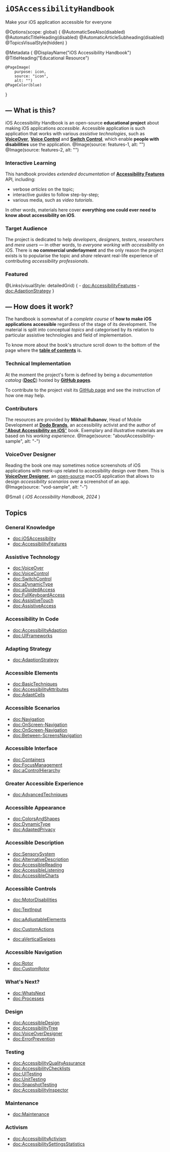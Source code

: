 # ``iOSAccessibilityHandbook``

Make your iOS application accessible for everyone

@Options(scope: global) {
    @AutomaticSeeAlso(disabled)
    @AutomaticTitleHeading(disabled)
    @AutomaticArticleSubheading(disabled)
    @TopicsVisualStyle(hidden)
}

@Metadata {
    @DisplayName("iOS Accessibility Handbook")
    @TitleHeading("Educational Resource")
    
    @PageImage(
        purpose: icon, 
        source: "icon", 
        alt: "")
    @PageColor(blue)
}

## — What is this?

iOS Accessibility Handbook is an open-source **educational project** about making iOS applications *accessible*. Accessible application is such application that works with various *assistive technologies*, such as [**VoiceOver**](https://www.apple.com/accessibility/voiceover), [**Voice Control**](https://support.apple.com/en-us/HT210417) and [**Switch Control**](https://support.apple.com/en-us/HT201370), which enable **people with disabilities** use the application. 
@Image(source: features-1, alt: "")
@Image(source: features-2, alt: "")

### Interactive Learning
This handbook provides *extended documentation* of [**Accessibility Features**](<doc:AccessibilityFeatures>) API, including:
- verbose *articles* on the topic;
- interactive *guides* to follow step-by-step;
- various media, such as *video tutorials*.

In other words, materials here cover **everything one could ever need to know about accessibility on iOS**. 

### Target Audience
The project is dedicated to help *developers*, *designers*, *testers*, *researchers* and *mere users* — in other words, to *everyone working with accessibility* on iOS. There is **no commercial underlayment** and the only reason the project exists is to popularise the topic and  *share* relevant real-life experience of contributing *accessibility professionals*.

### Featured
@Links(visualStyle: detailedGrid) {
    - <doc:AccessibilityFeatures>
    - <doc:AdaptionStrategy>
}

## — How does it work? 

The handbook is somewhat of a *complete course* of **how to make iOS applications accessible** regardless of the stage of its development. The material is split into conceptual *topics* and categorised by its relation to particular assistive technologies and field of implementation. 

To know more about the book's structure scroll down to the bottom of the page where the [**table of contents**](https://vodgroup.github.io/AccessibilityDocumentation/documentation/iosaccessibilityhandbook/#topics) is.

### Technical Implementation
At the moment the project's form is defined by being a *documentation catalog* ([**DocC**](https://www.swift.org/documentation/docc)) hosted by [**GitHub pages**](https://pages.github.com). 

To contribute to the project visit its [GitHub page](https://github.com/VODGroup/AccessibilityDocumentation) and see the instruction of how one may help.

### Contributors
The resources are provided by **Mikhail Rubanov**, Head of Mobile Development at [**Dodo Brands**](https://dodobrands.io), an accessibility activist and the author of ["**About Accessibility on iOS**"]( https://rubanov.dev/a11y-book) book. Exemplary and illustrative materials are based on his *working experience*. 
@Image(source: "aboutAccessibility-sample", alt: "-")

### VoiceOver Designer
Reading the book one may sometimes notice screenshots of iOS applications with *mark-ups* related to accessibility design over them. This is [**VoiceOver Designer**](https://rubanov.dev/voice-over-designer), an [open-source](https://github.com/VODGroup/VoiceOverDesigner) macOS application that allows to design *accessibility scenarios* over a screenshot of an app. 
@Image(source: "vod-sample", alt: "-")

@Small {
    *iOS Accessibility Handbook, 2024*
}

## Topics
### General Knowledge
- <doc:iOSAccessibility>
- <doc:AccessibilityFeatures>

### Assistive Technology
- <doc:VoiceOver>
- <doc:VoiceControl>
- <doc:SwitchControl>
- <doc:aDynamicType>
- <doc:aGuidedAccess>
- <doc:FullKeyboardAccess>
- <doc:AssistiveTouch>
- <doc:AssistiveAccess>

### Accessibility In Code
- <doc:AccessibilityAdaption>
- <doc:UIFrameworks>

### Adapting Strategy
- <doc:AdaptionStrategy>

### Accessible Elements
- <doc:BasicTechniques>
- <doc:AccessibilityAttributes>
- <doc:AdaptCells>

### Accessible Scenarios
- <doc:Navigation>
- <doc:OnScreen-Navigation>
- <doc:OnScreen-Navigation>
- <doc:Between-ScreensNavigation>


### Accessible Interface
- <doc:Containers>
- <doc:FocusManagement>
- <doc:aControlHierarchy>

### Greater Accessible Experience
- <doc:AdvancedTechniques>

### Accessible Appearance
- <doc:ColorsAndShapes>
- <doc:DynamicType>
- <doc:AdaptedPrivacy>

### Accessible Description
- <doc:SensorySystem>
- <doc:AlternativeDescription>
- <doc:AccessibleReading>
- <doc:AccessibleListening>
- <doc:AccessibleCharts>

### Accessible Controls
- <doc:MotorDisabilities>
- <doc:TextInput>
- <doc:aAdjustableElements>
- <doc:CustomActions>

- <doc:aVerticalSwipes>

### Accessible Navigation
- <doc:Rotor>
- <doc:CustomRotor>

### What's Next?
- <doc:WhatsNext>
- <doc:Processes>

### Design
- <doc:AccessibleDesign>
- <doc:AccessibilityTree>
- <doc:VoiceOverDesigner>
- <doc:ErrorPrevention>

### Testing
- <doc:AccessibilityQualityAssurance>
- <doc:AccessibilityChecklists>
- <doc:UITesting>
- <doc:UnitTesting>
- <doc:SnapshotTesting>
- <doc:AccessibilityInspector>

### Maintenance
- <doc:Maintenance>

### Activism
- <doc:AccessibilityActivism>
- <doc:AccessibilitySettingsStatistics>

